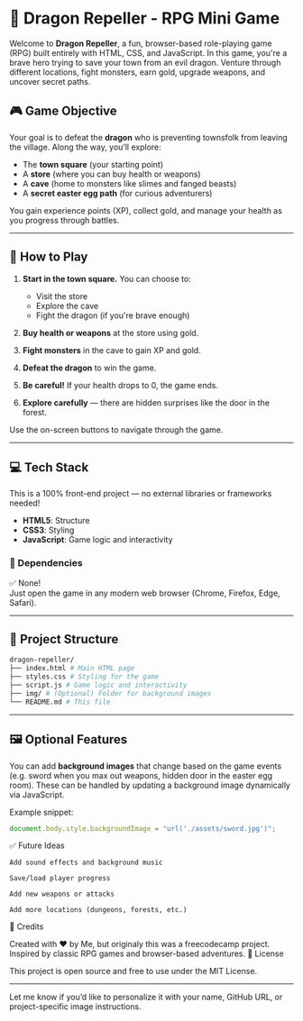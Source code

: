 

# 🐉 Dragon Repeller - RPG Mini Game

Welcome to **Dragon Repeller**, a fun, browser-based role-playing game (RPG) built entirely with HTML, CSS, and JavaScript. In this game, you're a brave hero trying to save your town from an evil dragon. Venture through different locations, fight monsters, earn gold, upgrade weapons, and uncover secret paths.

## 🎮 Game Objective

Your goal is to defeat the **dragon** who is preventing townsfolk from leaving the village. Along the way, you’ll explore:

- The **town square** (your starting point)
- A **store** (where you can buy health or weapons)
- A **cave** (home to monsters like slimes and fanged beasts)
- A **secret easter egg path** (for curious adventurers)

You gain experience points (XP), collect gold, and manage your health as you progress through battles.

---

## 🚀 How to Play

1. **Start in the town square.** You can choose to:
   - Visit the store
   - Explore the cave
   - Fight the dragon (if you're brave enough)

2. **Buy health or weapons** at the store using gold.
3. **Fight monsters** in the cave to gain XP and gold.
4. **Defeat the dragon** to win the game.
5. **Be careful!** If your health drops to 0, the game ends.
6. **Explore carefully** — there are hidden surprises like the door in the forest.

Use the on-screen buttons to navigate through the game.

---

## 💻 Tech Stack

This is a 100% front-end project — no external libraries or frameworks needed!

- **HTML5**: Structure
- **CSS3**: Styling
- **JavaScript**: Game logic and interactivity

### 🔗 Dependencies

✅ None!  
Just open the game in any modern web browser (Chrome, Firefox, Edge, Safari).

---

## 📂 Project Structure
```bash
dragon-repeller/
├── index.html # Main HTML page
├── styles.css # Styling for the game
├── script.js # Game logic and interactivity
├── img/ # (Optional) Folder for background images
└── README.md # This file
```

---

## 🖼️ Optional Features

You can add **background images** that change based on the game events (e.g. sword when you max out weapons, hidden door in the easter egg room). These can be handled by updating a background image dynamically via JavaScript.

Example snippet:
```js
document.body.style.backgroundImage = "url('./assets/sword.jpg')";
```

✅ Future Ideas

    Add sound effects and background music

    Save/load player progress

    Add new weapons or attacks

    Add more locations (dungeons, forests, etc.)

🧙 Credits

Created with ❤️ by Me, but originaly this was a freecodecamp project.
Inspired by classic RPG games and browser-based adventures.
📜 License

This project is open source and free to use under the MIT License.


---

Let me know if you’d like to personalize it with your name, GitHub URL, or project-specific image instructions.

